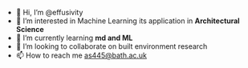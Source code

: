 - 👋 Hi, I’m @effusivity
- 👀 I’m interested in Machine Learning its application in **Architectural Science**
- 🌱 I’m currently learning **md and ML**
- 💞️ I’m looking to collaborate on built environment research
- 📫 How to reach me as445@bath.ac.uk

<!---
effusivity/effusivity is a ✨ special ✨ repository because its `README.md` (this file) appears on your GitHub profile.
You can click the Preview link to take a look at your changes.
--->
